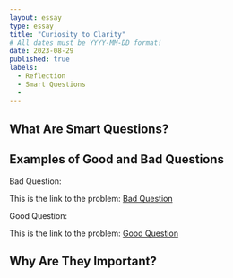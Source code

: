 ```yaml
---
layout: essay
type: essay
title: "Curiosity to Clarity"
# All dates must be YYYY-MM-DD format!
date: 2023-08-29
published: true
labels:
  - Reflection
  - Smart Questions
  - 
---
```


## What Are Smart Questions?



## Examples of Good and Bad Questions

Bad Question:

This is the link to the problem: [Bad Question](https://stackoverflow.com/questions/77036272/how-to-open-windows-desktop-application-with-c-sharp)

Good Question:

This is the link to the problem:  [Good Question](https://stackoverflow.com/questions/8391411/how-to-block-calls-to-print)

## Why Are They Important?


  

